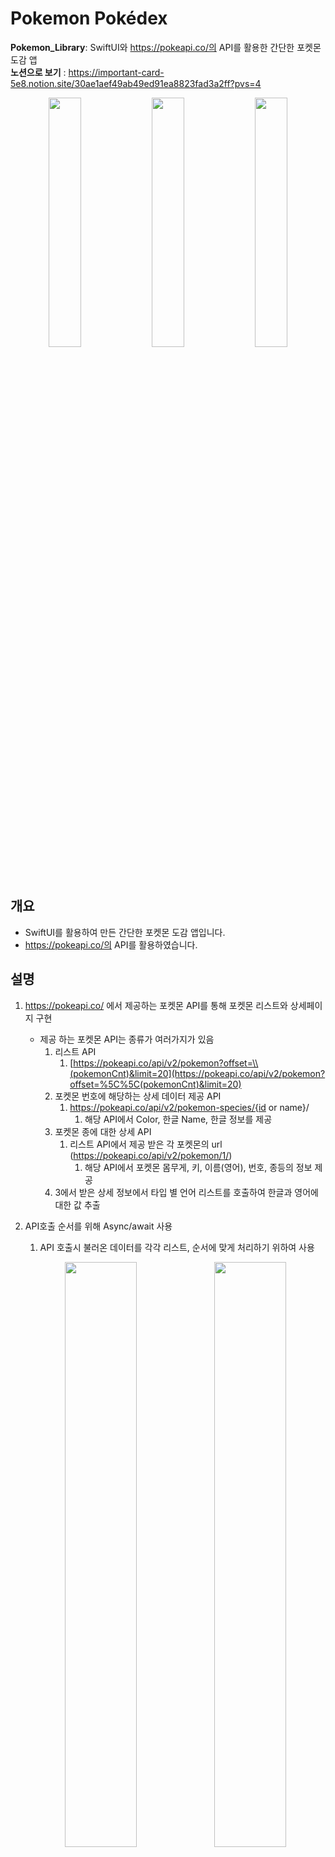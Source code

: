 # Pokemon Pokédex

<b>Pokemon_Library</b>: SwiftUI와 https://pokeapi.co/의 API를 활용한 간단한 포켓몬 도감 앱
<br>
<b>노션으로 보기</b> : https://important-card-5e8.notion.site/30ae1aef49ab49ed91ea8823fad3a2ff?pvs=4


<p align="center">  
<img src="https://github.com/iOS-Ruel/Pokemon_Library/assets/67133244/5e8ad737-4d42-4d2d-9c51-f9bd19021817" align="center" width="32%">  
<img src="https://github.com/iOS-Ruel/Pokemon_Library/assets/67133244/3c743ea2-49f2-46e5-8ec6-8ed0ce5768b0" align="center" width="32%">  
<img src="https://github.com/iOS-Ruel/Pokemon_Library/assets/67133244/25cc432c-0c39-4403-8342-703c80c2a30d" align="center" width="32%">  

## 개요
- SwiftUI를 활용하여 만든 간단한 포켓몬 도감 앱입니다.
- https://pokeapi.co/의 API를 활용하였습니다.

## 설명
1. https://pokeapi.co/ 에서 제공하는 포켓몬 API를 통해 포켓몬 리스트와 상세페이지 구현
    - 제공 하는 포켓몬 API는 종류가 여러가지가 있음
        1. 리스트 API
            1. [https://pokeapi.co/api/v2/pokemon?offset=\\(pokemonCnt)&limit=20](https://pokeapi.co/api/v2/pokemon?offset=%5C%5C(pokemonCnt)&limit=20)
        2. 포켓몬 번호에 해당하는 상세 데이터 제공 API
            1. https://pokeapi.co/api/v2/pokemon-species/{id or name}/
                1. 해당 API에서 Color, 한글 Name, 한글 정보를 제공 
        3. 포켓몬 종에 대한 상세 API
            1. 리스트 API에서 제공 받은 각 포켓몬의 url (https://pokeapi.co/api/v2/pokemon/1/)
                1. 해당 API에서 포켓몬 몸무게, 키, 이름(영어), 번호, 종등의 정보 제공
        4. 3에서 받은 상세 정보에서 타입 별 언어 리스트를 호출하여 한글과 영어에 대한 값 추출
2. API호출 순서를 위해 Async/await 사용
    1. API 호출시 불러온 데이터를 각각 리스트, 순서에 맞게 처리하기 위하여 사용

    <p align="center">
    <img src="https://github.com/iOS-Ruel/Pokemon_Library/assets/67133244/3fc9a403-7b33-4348-9a0c-57d7ae8d2cfa" align="center" width="49%">  
    <img src="https://github.com/iOS-Ruel/Pokemon_Library/assets/67133244/669edc00-59e6-45aa-8a7d-9403a70da608" align="center" width="49%">  
    
3. swiftUI 사용
    1. 기존 UIKit으로만 프로젝트를 진행해본 경험이 있어 SwiftUI를 사용해보고자 SwiftUI로 프로젝트 진행

4. 폴더링
    <p align="center">
    <img src="https://github.com/iOS-Ruel/Pokemon_Library/assets/67133244/233613fc-a065-448d-b200-55746bc170e0   " align="left" width="25%"> 

    <div>
    &nbsp 1. Service<br>
        &nbsp&nbsp&nbsp&nbsp&nbsp&nbsp- API통신을 위한 코드 모음<br>
    &nbsp 2. Public<br>
     &nbsp&nbsp&nbsp&nbsp&nbsp&nbsp- 모든 곳에서 사용될 코드 모음<br>
    &nbsp 3. Extension<br>
     &nbsp&nbsp&nbsp&nbsp&nbsp&nbsp- 애니메이션에 대한 코드<br>
     &nbsp&nbsp&nbsp&nbsp&nbsp&nbsp- ThemeColor에서 hexString을 사용하기 위해 UIColor를 확장한 코드<br>
    &nbsp 4. Data<br>
     &nbsp&nbsp&nbsp&nbsp&nbsp&nbsp- API를 통해 가져온 데이터를 가공하기 위한 Model 객체 모음<br>
    &nbsp 5. Detail<br>
     &nbsp&nbsp&nbsp&nbsp&nbsp&nbsp- 상세 화면에 대한 View, ViewModel 모음<br>
    &nbsp 6. Main <br>
     &nbsp&nbsp&nbsp&nbsp&nbsp&nbsp- 메인 리스트 화면에 대한 View, ViewModel 모음 <br>
      </div>





<br><br><br><br><br><br><br><br>
## 3. 트러블슈팅

1. 비동기적으로 API가 호출되어 순서를 보장하지 못해 데이터가 꼬이는 현상 발생
    1. CompletionHanlder를 이용하여 API 호출 후 데이터를 하나로 합치는 작업을 진행하였는데 비동기적으로 호출되기 때문에 원하는 데이터가 순서대로 정렬되지 않는 현상이 발생하여 async/await를 사용하여 순차 호출한 뒤 데이터를 가공
    <img width="1110" alt="ㄴㅊ" src="https://github.com/iOS-Ruel/Pokemon_Library/assets/67133244/5d6d2f3e-eb15-4c38-bf6c-a247b5eb7fcd">

2. swiftUI를 처음 프로젝트에 적용하다보니 body안에 모든 코드가 들어가다 보니 가독성에 대한 문제가 발생
    - 각 view들을 메서드를 통해 return 시켜 분리
        - 각각의 View단위로 분류하게 된다면 view를 return 하는 함수가 많아지게 되면서 가독성이 더 좋지 않은 것 같음 → 추가적인 고민 필요
    ### 개선 전
    ```swift
    struct MainLibraryListRow: View {
    var poke: Pokemon
    @ObservedObject var viewModel: MainLibraryViewModel
    var body: some View {
        VStack(spacing: 5) {
                AsyncImage(url: URL(string: poke.image)) { image in
                    image
                        .resizable()
                        .renderingMode(.original)
                } placeholder: {
                    ProgressView()
                }
                .frame(width: 150, height: 150, alignment: .center)
                .background(ThemeColor.typeColor(type: poke.type.first ?? .normal).opacity(0.7)) // 배경에 색상 적용
                .clipShape(RoundedRectangle(cornerRadius: 10)) // 배경도 원형으로 클립      
                HStack {
                    Text("No.\(poke.id)")
                        .foregroundColor(.gray)
                    Spacer()
                }
                .frame(width: 150,alignment: .center)
                HStack {
                    Text("\(poke.name)")
                        .foregroundColor(.black)
                    Spacer()
                }
                .frame(width: 150,alignment: .center)
                HStack(spacing: 5) {
                    ForEach(poke.krType.indices, id: \.self) { index in
                        let type = poke.krType[index]
                        Text(type.name)
                            .foregroundStyle(.white)
                            .frame(width: 75, height: 25, alignment: .center)
                        
                            .background(ThemeColor.typeColor(type: poke.type[index]))
                            .clipShape(RoundedRectangle(cornerRadius: 10))
                        
                        if poke.krType.count == 1 {
                            Spacer()
                        }
                    }
                }
            .frame(width: 150,alignment: .center)
            }
        }
    }
    ```

    ### 개선 후
    ```swift
    struct MainLibraryListRow: View {
        var poke: Pokemon
        @ObservedObject var viewModel: MainLibraryViewModel
        var body: some View {
            VStack(spacing: 5) {
                pokeImageView()
                pokeIdView()
                pokeNameView()
                pokeTypeView()
            }
        }
        func pokeImageView() -> some View {
            AsyncImage(url: URL(string: poke.image)) { image in
                image
                    .resizable()
                    .renderingMode(.original)
            } placeholder: {
                ProgressView()
            }
            .frame(width: 150, height: 150, alignment: .center)
            .background(ThemeColor.typeColor(type: poke.type.first ?? .normal).opacity(0.7)) // 배경에 색상 적용
            .clipShape(RoundedRectangle(cornerRadius: 10)) // 배경도 원형으로 클립
        }
        func pokeIdView() -> some View {
            HStack {
                Text("No.\(poke.id)")
                    .foregroundColor(.gray)
                
                Spacer()
            }
            .frame(width: 150,alignment: .center)
        }
        func pokeNameView() -> some View {
            HStack {
                Text("\(poke.name)")
                    .foregroundColor(.black)
                Spacer()
            }
            .frame(width: 150,alignment: .center)
        }
        func pokeTypeView() -> some View {
            HStack(spacing: 5) {
                ForEach(poke.krType.indices, id: \.self) { index in
                    let type = poke.krType[index]
                    Text(type.name)
                        .foregroundStyle(.white)
                        .frame(width: 75, height: 25, alignment: .center)
                    
                        .background(ThemeColor.typeColor(type: poke.type[index]))
                        .clipShape(RoundedRectangle(cornerRadius: 10))
                    
                    if poke.krType.count == 1 {
                        Spacer()
                    }
                }
                
            }
            .frame(width: 150,alignment: .center)
        }
    }
    ```



3. 페이징 처리에 대한 문제 
    - 메인 리스트 뷰에서 스크롤이 최하단에 도달했을때 데이터를 추가적으로 호출하여야 하는데 ZStack가 onAppear 때 첫 데이터를 호출 하는 코드를 넣었는데 상세화면에서 되돌아왔을때도 API를 호출하는 현상 발생
    - ZStack이 onAppear되었을때 조건을 추가하여 첫데이터만 불러오도록 수정
    <img width="409" alt="onappear" src="https://github.com/iOS-Ruel/Pokemon_Library/assets/67133244/86038f9b-3906-4697-ad66-04684d5d6868">

    - 위와 같이 구현했을때 리스트가 맨마지막일때 체크를 하고 추가적인 데이터를 호출해야함 따라서 리스트의 각 셀인 MainLibraryListRow의 onAppear에 조건을 추가하여 페이징 처리
    <img width="798" alt="rowonappear" src="https://github.com/iOS-Ruel/Pokemon_Library/assets/67133244/89a160e3-ce87-4113-9980-929d41301bff">

<br><br><br><br><br><br><br><br>
## 4. 리팩토링
- Clean Architecture 적용 (~1/10)


## 5. 개선사항

- 상세 페이지로 화면이 이동할 때 커스텀 애니메이션
- 포켓몬 검색
- 데이터 호출 속도 개선
- combine 적용

## 6. 개인적인 생각

- swiftUI를 처음 사용해 보았는데, 기존 UIKit에 비해 코드 작성이 쉬워지고 자유로워짐을 느꼈다.
- **@State, @Binding, @Environment** 등 프로퍼티 래퍼를 사용하게 되었는데 정리를 하여 확실하게 기억해야겠다.
    - https://github.com/iOS-Ruel/SwiftUI_DiarySample → 학습을 통해 사용해보며 프로퍼티 래퍼 정리
- 화면전환 애니메이션에 있어 제약사항이 많은 것 같다(개인적으로 찾아보았을때…) 아직 swiftUI만 사용하기 보다 UIKit과 함께 사용해야 더 많은 기능을 구현할 수 있을 것 같다
- 혼자 진행하다 보니 깃 브랜치 관리에 대해 소홀했다라고 생각이 들었음. 혼자 하더라도 기능별 브랜치를 만들어 관리하는 습관을 길러야할것 같음
